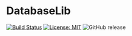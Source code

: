 # DatabaseLib

[![Build Status](https://travis-ci.com/SuperLandNetwork/DatabaseLib.svg?branch=master)](https://travis-ci.com/SuperLandNetwork/DatabaseLib)
[![License: MIT](https://img.shields.io/badge/License-MIT-green.svg)](https://opensource.org/licenses/MIT)
![GitHub release](https://img.shields.io/github/release/SuperLandNetwork/DatabaseLib.svg)
